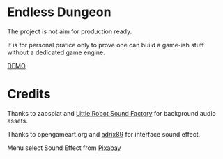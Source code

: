 # Endless Dungeon
The project is not aim for production ready. 

It is for personal pratice only to prove one can build a game-ish stuff without a dedicated game engine.

[DEMO](https://r000tmnt.github.io/endless_dungeon/)

# Credits
Thanks to zapsplat and <a href="https://www.zapsplat.com/author/little-robot-sound-factory/">Little Robot Sound Factory</a> for background audio assets.

Thanks to opengameart.org and <a href="https://opengameart.org/content/ui-sounds-rpg-inventory-sounds">adrix89</a> for interface sound effect.

Menu select Sound Effect from <a href="https://pixabay.com/sound-effects/?utm_source=link-attribution&utm_medium=referral&utm_campaign=music&utm_content=102220">Pixabay</a>